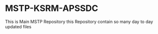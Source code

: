 # MSTP-KSRM-APSSDC
This is Main MSTP Repository this Repository contain so many day to day updated files
